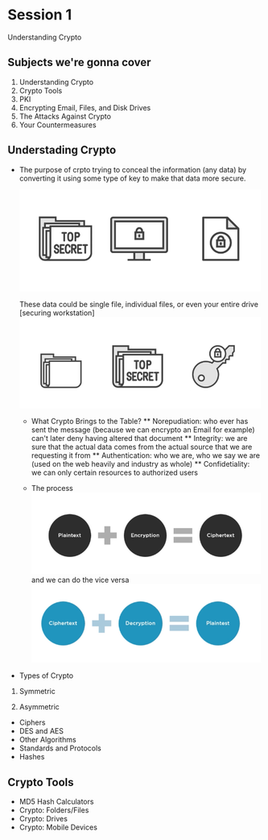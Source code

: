 # Session 1

Understanding Crypto

## Subjects we're gonna cover

1. Understanding Crypto
2. Crypto Tools
3. PKI
4. Encrypting Email, Files, and Disk Drives
5. The Attacks Against Crypto
6. Your Countermeasures

## Understading Crypto

- The purpose of crpto
  trying to conceal the information (any data) by converting it using some type of key to make that data more secure.

  ![](imgs/1.png)

  These data could be single file, individual files, or even your entire drive [securing workstation]
  ![](imgs/2.png)

  - What Crypto Brings to the Table?
    ** Norepudiation: who ever has sent the message (because we can encrypto an Email for example) can't later deny having altered that document
    ** Integrity: we are sure that the actual data comes from the actual source that we are requesting it from
    ** Authentication: who we are, who we say we are (used on the web heavily and industry as whole)
    ** Confidetiality: we can only certain resources to authorized users

  - The process
    ![](imgs/3.png)
    and we can do the vice versa
    ![](imgs/4.png)

- Types of Crypto

1. Symmetric

2. Asymmetric

- Ciphers
- DES and AES
- Other Algorithms
- Standards and Protocols
- Hashes

## Crypto Tools

- MD5 Hash Calculators
- Crypto: Folders/Files
- Crypto: Drives
- Crypto: Mobile Devices
